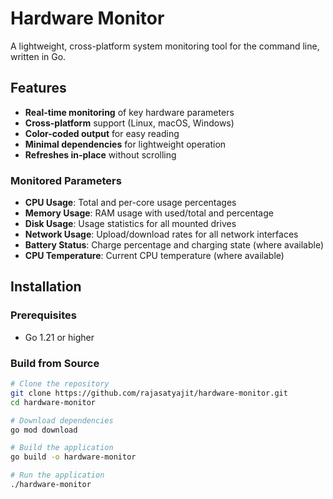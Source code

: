 # Hardware Monitor

A lightweight, cross-platform system monitoring tool for the command line, written in Go.

## Features

- **Real-time monitoring** of key hardware parameters
- **Cross-platform** support (Linux, macOS, Windows)
- **Color-coded output** for easy reading
- **Minimal dependencies** for lightweight operation
- **Refreshes in-place** without scrolling

### Monitored Parameters

- **CPU Usage**: Total and per-core usage percentages
- **Memory Usage**: RAM usage with used/total and percentage
- **Disk Usage**: Usage statistics for all mounted drives
- **Network Usage**: Upload/download rates for all network interfaces
- **Battery Status**: Charge percentage and charging state (where available)
- **CPU Temperature**: Current CPU temperature (where available)

## Installation

### Prerequisites

- Go 1.21 or higher

### Build from Source

```bash
# Clone the repository
git clone https://github.com/rajasatyajit/hardware-monitor.git
cd hardware-monitor

# Download dependencies
go mod download

# Build the application
go build -o hardware-monitor

# Run the application
./hardware-monitor
